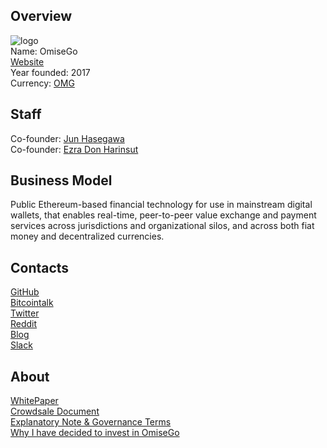 ## Overview
![logo](../projects/logo/omisego.png)  
Name: OmiseGo  
[Website](https://omg.omise.co/)  
Year founded: 2017  
Currency: [OMG](https://coinmarketcap.com/assets/omisego/)  
## Staff
Co-founder: [Jun Hasegawa](../people/jun_hasegawa.md)      
Co-founder: [Ezra Don Harinsut](../people/don_harinsut.md)  
## Business Model
Public Ethereum-based financial technology for use in mainstream digital wallets, that enables real-time, peer-to-peer value exchange and payment services across jurisdictions and organizational silos, and across both fiat money and decentralized currencies.
## Contacts
[GitHub](https://github.com/omise)  
[Bitcointalk](https://bitcointalk.org/index.php?topic=2023054.0)  
[Twitter](https://twitter.com/omise_go)  
[Reddit](https://www.reddit.com/r/omise_go/)  
[Blog](https://www.omise.co/blog)  
[Slack](https://omgslack.omise.co/)  
## About
[WhitePaper](https://cdn.omise.co/omg/whitepaper.pdf)  
[Crowdsale Document](https://cdn.omise.co/omg/crowdsaledoc.pdf)  
[Explanatory Note & Governance Terms](https://cdn.omise.co/omg/crowdsaleterms.pdf)  
[Why I have decided to invest in OmiseGo](https://www.reddit.com/r/ethtrader/comments/6nldxs/why_i_have_decided_to_invest_in_omisego_omg_now/)

